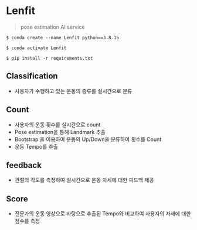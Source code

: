 # Lenfit
> pose estimation AI service


```$ conda create --name Lenfit python==3.8.15```

```$ conda activate Lenfit```

```$ pip install -r requirements.txt```



## Classification

* 사용자가 수행하고 있는 운동의 종류를 실시간으로 분류


## Count 

* 사용자의 운동 횟수를 실시간으로 count
* Pose estimation을 통해 Landmark 추출
* Bootstrap 을 이용하여 운동의 Up/Down을 분류하여 횟수를 Count
* 운동 Tempo를 추출


## feedback

* 관절의 각도를 측정하여 실시간으로 운동 자세에 대한 피드백 제공


## Score

* 전문가의 운동 영상으로 바탕으로 추출된 Tempo와 비교하여 사용자의 자세에 대한 점수를 측정
